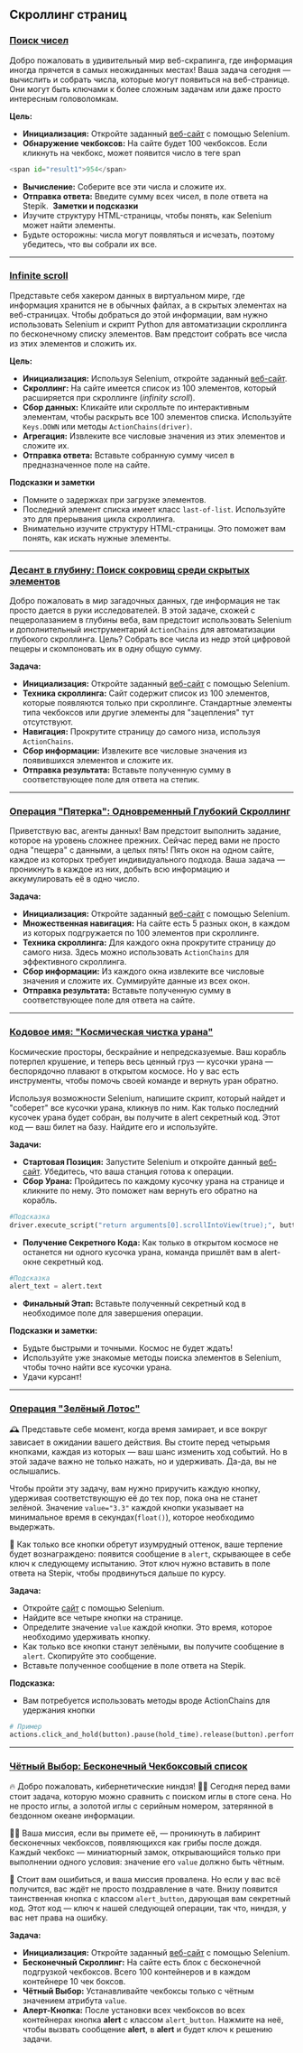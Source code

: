 ## Скроллинг страниц

### [Поиск чисел](https://github.com/vypiemzalyubov/qa-automation/blob/main/Selenium/Selenium%20Python/3.%20Page%20Scrolling/task_1.py)

Добро пожаловать в удивительный мир веб-скрапинга, где информация иногда прячется в самых неожиданных местах! Ваша задача сегодня — вычислить и собрать числа, которые могут появиться на веб-странице. Они могут быть ключами к более сложным задачам или даже просто интересным головоломкам.

**Цель:**
- **Инициализация:** Откройте заданный [веб-сайт](https://parsinger.ru/scroll/2/index.html) с помощью Selenium.
- **Обнаружение чекбоксов:** На сайте будет 100 чекбоксов. Если кликнуть на чекбокс, может появится число в теге span 
```python
​​​​​​​<span id="result1">954</span>
```
- **Вычисление:** Соберите все эти числа и сложите их. 
- **Отправка ответа:** Введите сумму всех чисел, в поле ответа на Stepik.
​​
**Заметки и подсказки**
- Изучите структуру HTML-страницы, чтобы понять, как Selenium может найти элементы.
- Будьте осторожны: числа могут появляться и исчезать, поэтому убедитесь, что вы собрали их все.

---

### [Infinite scroll](https://github.com/vypiemzalyubov/qa-automation/blob/main/Selenium/Selenium%20Python/3.%20Page%20Scrolling/task_2.py)

Представьте себя хакером данных в виртуальном мире, где информация хранится не в обычных файлах, а в скрытых элементах на веб-страницах. Чтобы добраться до этой информации, вам нужно использовать Selenium и скрипт Python для автоматизации скроллинга по бесконечному списку элементов. Вам предстоит собрать все числа из этих элементов и сложить их.

**Цель:**
- **Инициализация:** Используя Selenium, откройте заданный [веб-сайт](https://parsinger.ru/infiniti_scroll_1/).
- **Скроллинг:** На сайте имеется список из 100 элементов, который расширяется при скроллинге (*infinity scroll*).
- **Сбор данных:** Кликайте или скролльте по интерактивным элементам, чтобы раскрыть все 100 элементов списка. Используйте `Keys.DOWN` или методы `ActionChains(driver)`.
- **Агрегация:** Извлеките все числовые значения из этих элементов и сложите их.
- **Отправка ответа:** Вставьте собранную сумму чисел в предназначенное поле на сайте.

**Подсказки и заметки**
- Помните о задержках при загрузке элементов.
- Последний элемент списка имеет класс `last-of-list`. Используйте это для прерывания цикла скроллинга.
- Внимательно изучите структуру HTML-страницы. Это поможет вам понять, как искать нужные элементы.

---

### [Десант в глубину: Поиск сокровищ среди скрытых элементов](https://github.com/vypiemzalyubov/qa-automation/blob/main/Selenium/Selenium%20Python/3.%20Page%20Scrolling/task_3.py)

Добро пожаловать в мир загадочных данных, где информация не так просто дается в руки исследователей. В этой задаче, схожей с пещеролазанием в глубины веба, вам предстоит использовать Selenium и дополнительный инструментарий `ActionChains` для автоматизации глубокого скроллинга. Цель? Собрать все числа из недр этой цифровой пещеры и скомпоновать их в одну общую сумму.

**Задача:**
- **Инициализация:** Откройте заданный [веб-сайт](https://parsinger.ru/infiniti_scroll_2/) с помощью Selenium.
- **Техника скроллинга:** Сайт содержит список из 100 элементов, которые появляются только при скроллинге. Стандартные элементы типа чекбоксов или другие элементы для "зацепления" тут отсутствуют.
- **Навигация:** Прокрутите страницу до самого низа, используя `ActionChains`.
- **Сбор информации:** Извлеките все числовые значения из появившихся элементов и сложите их.
- **Отправка результата:** Вставьте полученную сумму в соответствующее поле для ответа на степик.

---

### [Операция "Пятерка": Одновременный Глубокий Скроллинг](https://github.com/vypiemzalyubov/qa-automation/blob/main/Selenium/Selenium%20Python/3.%20Page%20Scrolling/task_4.py)

Приветствую вас, агенты данных! Вам предстоит выполнить задание, которое на уровень сложнее прежних. Сейчас перед вами не просто одна "пещера" с данными, а целых пять! Пять окон на одном сайте, каждое из которых требует индивидуального подхода. Ваша задача — проникнуть в каждое из них, добыть всю информацию и аккумулировать её в одно число.

**Задача:**
- **Инициализация:** Откройте заданный [веб-сайт](https://parsinger.ru/infiniti_scroll_3/) с помощью Selenium.
- **Множественная навигация:** На сайте есть 5 разных окон, в каждом из которых подгружается по 100 элементов при скроллинге.
- **Техника скроллинга:** Для каждого окна прокрутите страницу до самого низа. Здесь можно использовать `ActionChains` для эффективного скроллинга.
- **Сбор информации:** Из каждого окна извлеките все числовые значения и сложите их. Суммируйте данные из всех окон.
- **Отправка результата:** Вставьте полученную сумму в соответствующее поле для ответа на сайте.

---

### [Кодовое имя: "Космическая чистка урана"](https://github.com/vypiemzalyubov/qa-automation/blob/main/Selenium/Selenium%20Python/3.%20Page%20Scrolling/task_5.py)

Космические просторы, бескрайние и непредсказуемые. Ваш корабль потерпел крушение, и теперь весь ценный груз — кусочки урана — беспорядочно плавают в открытом космосе. Но у вас есть инструменты, чтобы помочь своей команде и вернуть уран обратно.

Используя возможности Selenium, напишите скрипт, который найдет и "соберет" все кусочки урана, кликнув по ним. Как только последний кусочек урана будет собран, вы получите в alert секретный код. Этот код — ваш билет на базу. Найдите его и используйте.

**Задачи:**
- **Стартовая Позиция:** Запустите Selenium и откройте данный [веб-сайт](https://parsinger.ru/selenium/5.7/1/index.html). Убедитесь, что ваша станция готова к операции.
- **Сбор Урана:** Пройдитесь по каждому кусочку урана на странице и кликните по нему. Это поможет нам вернуть его обратно на корабль.
```python
#Подсказка
driver.execute_script("return arguments[0].scrollIntoView(true);", button)
```
- **Получение Секретного Кода:** Как только в открытом космосе не останется ни одного кусочка урана, команда пришлёт вам в alert-окне секретный код.
```python
#Подсказка
alert_text = alert.text
```
- **Финальный Этап:** Вставьте полученный секретный код в необходимое поле для завершения операции.

**Подсказки и заметки:**
- Будьте быстрыми и точными. Космос не будет ждать!
- Используйте уже знакомые методы поиска элементов в Selenium, чтобы точно найти все кусочки урана.
- Удачи курсант!

---

### [Операция "Зелёный Лотос"](https://github.com/vypiemzalyubov/qa-automation/blob/main/Selenium/Selenium%20Python/3.%20Page%20Scrolling/task_6.py)

🕰️ Представьте себе момент, когда время замирает, и все вокруг зависает в ожидании вашего действия. Вы стоите перед четырьмя кнопками, каждая из которых — ваш шанс изменить ход событий. Но в этой задаче важно не только нажать, но и удерживать. Да-да, вы не ослышались. 

Чтобы пройти эту задачу, вам нужно приручить каждую кнопку, удерживая соответствующую её до тех пор, пока она не станет зелёной. Значение `value="3.3"` каждой кнопки указывает на минимальное время в секундах(`float()`), которое необходимо выдержать.

🔮 Как только все кнопки обретут изумрудный оттенок, ваше терпение будет вознаграждено: появится сообщение в `alert`, скрывающее в себе ключ к следующему испытанию. Этот ключ нужно вставить в поле ответа на Stepiк, чтобы продвинуться дальше по курсу.

**Задача:**
- Откройте [сайт](https://parsinger.ru/selenium/5.7/5/index.html) с помощью Selenium.
- Найдите все четыре кнопки на странице.
- Определите значение `value` каждой кнопки. Это время, которое необходимо удерживать кнопку.
- Как только все кнопки станут зелёными, вы получите сообщение в `alert`. Скопируйте это сообщение.
- Вставьте полученное сообщение в поле ответа на Stepik.
 
**Подсказка:**
- Вам потребуется использовать методы вроде ActionChains для удержания кнопки
```python
# Пример
actions.click_and_hold(button).pause(hold_time).release(button).perform()
```

---

### [Чётный Выбор: Бесконечный Чекбоксовый список](https://github.com/vypiemzalyubov/qa-automation/blob/main/Selenium/Selenium%20Python/3.%20Page%20Scrolling/task_7.py)

🔥 Добро пожаловать, кибернетические ниндзя! 🐱‍💻 Сегодня перед вами стоит задача, которую можно сравнить с поиском иглы в стоге сена. Но не просто иглы, а золотой иглы с серийным номером, затерянной в бездонном океане информации.

🕵️‍♀️ Ваша миссия, если вы примете её, — проникнуть в лабиринт бесконечных чекбоксов, появляющихся как грибы после дождя. Каждый чекбокс — миниатюрный замок, открывающийся только при выполнении одного условия: значение его `value` должно быть чётным.

🚀 Стоит вам ошибиться, и ваша миссия провалена. Но если у вас всё получится, вас ждёт не просто поздравление в чате. Внизу появится таинственная кнопка с классом `alert_button`, дарующая вам секретный код. Этот код — ключ к нашей следующей операции, так что, ниндзя, у вас нет права на ошибку.

**Задача:**
- **Инициализация:** Откройте заданный [веб-сайт](https://parsinger.ru/selenium/5.7/4/index.html) с помощью Selenium.
- **Бесконечный Скроллинг:** На сайте есть блок с бесконечной подгрузкой чекбоксов. Всего 100 контейнеров и в каждом контейнере 10 чек боксов.
- **Чётный Выбор:** Устанавливайте чекбоксы только с чётным значением атрибута `value`.
- **Алерт-Кнопка:** После установки всех чекбоксов во всех контейнерах кнопка **alert** с классом `alert_button`. Нажмите на неё, чтобы вызвать сообщение **alert**, в **alert** и будет ключ к решению задачи.
